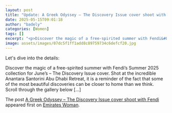 ```yaml
---
layout: post
title: "Update: A Greek Odyssey – The Discovery Issue cover shoot with Fendi"
date: 2025-05-15T09:01:18
author: "badely"
categories: [Women]
tags: []
excerpt: "<p>Discover the magic of a free-spirited summer with Fendi&#8217;s Summer 2025 collection for June&#8217;s – The Discovery Issue cover. Shot at the in"
image: assets/images/07dc5f1ff1add8c89759734c6defcf20.jpg
---
```


Let's dive into the details: <p>Discover the magic of a free-spirited summer with Fendi&#8217;s Summer 2025 collection for June&#8217;s – The Discovery Issue cover. Shot at the incredible Anantara Santorini Abu Dhabi Retreat, it is a reminder of the fact that some of the most beautiful discoveries can be closer to home than we think. Scroll through the gallery below [&#8230;]</p>
<p>The post <a href="https://emirateswoman.com/a-greek-odyssey-the-discovery-issue-cover-shoot-with-fendi/" rel="nofollow">A Greek Odyssey – The Discovery Issue cover shoot with Fendi</a> appeared first on <a href="https://emirateswoman.com" rel="nofollow">Emirates Woman</a>.</p>

